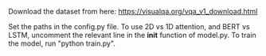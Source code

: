 Download the dataset from here:
https://visualqa.org/vqa_v1_download.html

Set the paths in the config.py file.
To use 2D vs 1D attention, and BERT vs LSTM, uncomment the relevant line in the __init__ function of model.py.
To train the model, run "python train.py".
